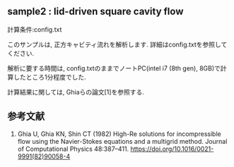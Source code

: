 ## sample2 : lid-driven square cavity flow
計算条件:config.txt

このサンプルは, 正方キャビティ流れを解析します.
詳細はconfig.txtを参照してください.

解析に要する時間は, config.txtのままでノートPC(intel i7 (8th gen), 8GB)で計算したところ1分程度でした.

計算結果に関しては, Ghiaらの論文[1]を参照する.

## 参考文献
1.  Ghia U, Ghia KN, Shin CT (1982) High-Re solutions for incompressible flow using the Navier-Stokes equations and a multigrid method. Journal of Computational Physics 48:387–411. https://doi.org/10.1016/0021-9991(82)90058-4

